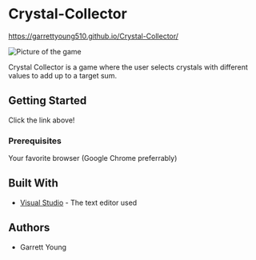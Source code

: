 # Crystal-Collector
https://garrettyoung510.github.io/Crystal-Collector/

![Picture of the game](https://i.lensdump.com/i/WSu6pM.png)

Crystal Collector is a game where the user selects crystals with different values to add up to a target sum.

## Getting Started

Click the link above!

### Prerequisites

Your favorite browser (Google Chrome preferrably)

## Built With

* [Visual Studio](https://visualstudio.microsoft.com/) - The text editor used

## Authors

* Garrett Young

